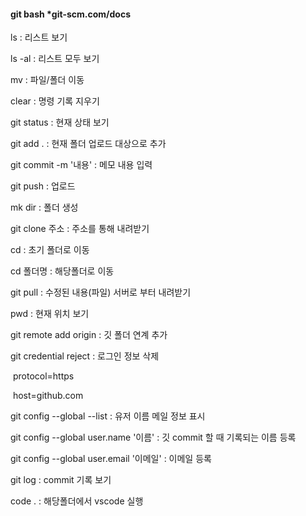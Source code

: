 #### git bash *git-scm.com/docs

ls : 리스트 보기

ls -al : 리스트 모두 보기

mv : 파일/폴더 이동

clear : 명령 기록 지우기

git status : 현재 상태 보기

git add . : 현재 폴더 업로드 대상으로 추가

git commit -m '내용' : 메모  내용 입력

git push : 업로드

mk dir : 폴더 생성

git clone 주소 : 주소를 통해 내려받기

cd : 초기 폴더로 이동

cd 폴더명 : 해당폴더로 이동

git pull : 수정된 내용(파일) 서버로 부터 내려받기

pwd : 현재 위치 보기

git remote add origin : 깃 폴더 연계 추가

git credential reject : 로그인 정보 삭제

​	protocol=https

​	host=github.com

git config --global --list : 유저 이름 메일 정보 표시

git config --global user.name '이름' : 깃 commit 할 때 기록되는 이름 등록

git config --global user.email '이메일' : 이메일 등록

git log : commit 기록 보기

code . : 해당폴더에서 vscode 실행